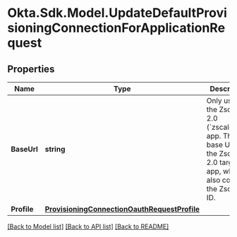 # Okta.Sdk.Model.UpdateDefaultProvisioningConnectionForApplicationRequest

## Properties

Name | Type | Description | Notes
------------ | ------------- | ------------- | -------------
**BaseUrl** | **string** | Only used for the Zscaler 2.0 (&#x60;zscalerbyz&#x60;) app. The base URL for the Zscaler 2.0 target app, which also contains the Zscaler ID. | [optional] 
**Profile** | [**ProvisioningConnectionOauthRequestProfile**](ProvisioningConnectionOauthRequestProfile.md) |  | 

[[Back to Model list]](../README.md#documentation-for-models) [[Back to API list]](../README.md#documentation-for-api-endpoints) [[Back to README]](../README.md)

